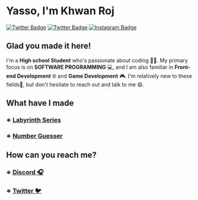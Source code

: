# Yasso, I'm Khwan Roj
[![Twitter Badge](https://img.shields.io/badge/-Twitter-00acee?style=flat-square&logo=Twitter&logoColor=white)](https://twitter.com/khwanroj)
[![Twitter Badge](https://img.shields.io/badge/-Discord-3044c7?style=flat-square&logo=Discord&logoColor=white)](https://discordapp.com/users/799902575557738496)
[![Instagram Badge](https://img.shields.io/badge/-Instagram-e4405f?style=flat-square&logo=Instagram&logoColor=white)](https://instagram.com/khwanroj.bread/)
## Glad you made it here!
I'm a **High school Student** who's passionate about coding 👩‍💻. My primary focus is on **SOFTWARE PROGRAMMING** 💻, and I am also familiar in **Front-end Development** 🌐 and **Game Development** 🎮. I'm relatively new to these fields🔰, but don't hesitate to reach out and talk to me 😄.
## What have I made
### ※ [**Labyrinth Series**](https://github.com/roj-khwan/Labyrinth-Series)
### ※ [**Number Guesser**](https://github.com/roj-khwan/Number-Guesser)
## How can you reach me?
### ※ [Discord 🎧](https://discordapp.com/users/799902575557738496)
### ※ [Twitter 🐦](https://twitter.com/KhwanRoj)
